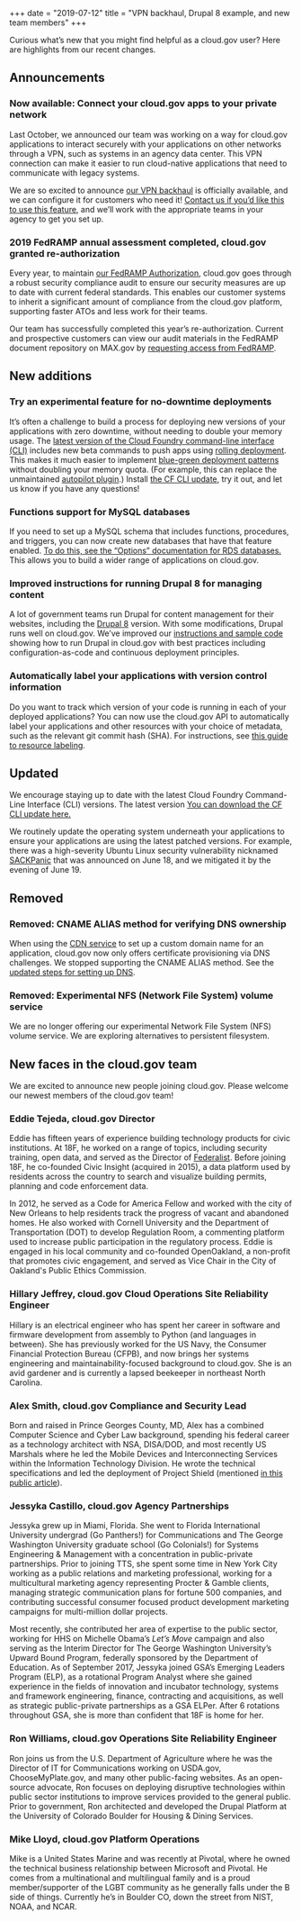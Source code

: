 +++
date = "2019-07-12"
title = "VPN backhaul, Drupal 8 example, and new team members" 
+++

Curious what’s new that you might find helpful as a cloud.gov user? Here are highlights from our recent changes.

## Announcements

### Now available: Connect your cloud.gov apps to your private network

Last October, we announced our team was working on a way for cloud.gov applications to interact securely with your applications on other networks through a VPN, such as systems in an agency data center. This VPN connection can make it easier to run cloud-native applications that need to communicate with legacy systems.

We are so excited to announce [our VPN backhaul](https://cloud.gov/docs/apps/private-egress/) is officially available, and we can configure it for customers who need it! [Contact us if you’d like this to use this feature](https://cloud.gov/docs/apps/private-egress/#how-to-get-a-dedicated-pool-of-cloud-gov-hosts-connected-to-your-organization), and we’ll work with the appropriate teams in your agency to get you set up.

### 2019 FedRAMP annual assessment completed, cloud.gov granted re-authorization

Every year, to maintain [our FedRAMP Authorization](https://cloud.gov/overview/security/fedramp-tracker/), cloud.gov goes through a robust security compliance audit to ensure our security measures are up to date with current federal standards. This enables our customer systems to inherit a significant amount of compliance from the cloud.gov platform, supporting faster ATOs and less work for their teams.

Our team has successfully completed this year’s re-authorization. Current and prospective customers can view our audit materials in the FedRAMP document repository on MAX.gov by [requesting access from FedRAMP](https://cloud.gov/overview/security/fedramp-tracker/#start-the-ato-process).

## New additions


### Try an experimental feature for no-downtime deployments

It’s often a challenge to build a process for deploying new versions of your applications with zero downtime, without needing to double your memory usage. The [latest version of the Cloud Foundry command-line interface (CLI)](https://github.com/cloudfoundry/cli/releases) includes new beta commands to push apps using [rolling deployment](https://docs.cloudfoundry.org/devguide/deploy-apps/rolling-deploy.html). This makes it much easier to implement [blue-green deployment patterns](https://docs.cloudfoundry.org/devguide/deploy-apps/blue-green.html) without doubling your memory quota. (For example, this can replace the unmaintained [autopilot plugin](https://github.com/contraband/autopilot).) Install [the CF CLI update](https://github.com/cloudfoundry/cli/releases), try it out, and let us know if you have any questions!

### Functions support for MySQL databases

If you need to set up a MySQL schema that includes functions, procedures, and triggers, you can now create new databases that have that feature enabled. [To do this, see the “Options” documentation for RDS databases.](https://cloud.gov/docs/services/relational-database/#options) This allows you to build a wider range of applications on cloud.gov.

### Improved instructions for running Drupal 8 for managing content

A lot of government teams run Drupal for content management for their websites, including the [Drupal 8](https://www.drupal.org/8) version. With some modifications, Drupal runs well on cloud.gov. We’ve improved our [instructions and sample code](https://github.com/18F/cf-ex-drupal8) showing how to run Drupal in cloud.gov with best practices including configuration-as-code and continuous deployment principles. 

### Automatically label your applications with version control information

Do you want to track which version of your code is running in each of your deployed applications? You can now use the cloud.gov API to automatically label your applications and other resources with your choice of metadata, such as the relevant git commit hash (SHA). For instructions, see [this guide to resource labeling](https://www.cloudfoundry.org/blog/labeling-cloud-foundry-api-resources-with-a-git-sha/).

## Updated

We encourage staying up to date with the latest Cloud Foundry Command-Line Interface (CLI) versions. The latest version [You can download the CF CLI update here.](https://github.com/cloudfoundry/cli/releases)

We routinely update the operating system underneath your applications to ensure your applications are using the latest patched versions. For example, there was a high-severity Ubuntu Linux security vulnerability nicknamed [SACKPanic](https://wiki.ubuntu.com/SecurityTeam/KnowledgeBase/SACKPanic) that was announced on June 18, and we mitigated it by the evening of June 19.

## Removed

### Removed: CNAME ALIAS method for verifying DNS ownership

When using the [CDN service](https://cloud.gov/docs/services/cdn-route/) to set up a custom domain name for an application, cloud.gov now only offers certificate provisioning via DNS challenges. We stopped supporting the CNAME ALIAS method. See the [updated steps for setting up DNS](https://cloud.gov/docs/services/cdn-route/#how-to-set-up-dns).

### Removed: Experimental NFS (Network File System) volume service

We are no longer offering our experimental Network File System (NFS) volume service. We are exploring alternatives to persistent filesystem.

## New faces in the cloud.gov team

We are excited to announce new people joining cloud.gov. Please welcome our newest members of the cloud.gov team!

### Eddie Tejeda, cloud.gov Director

Eddie has fifteen years of experience building technology products for civic institutions. At 18F, he worked on a range of topics, including security training, open data, and served as the Director of [Federalist](https://federalist.18f.gov/). Before joining 18F, he co-founded Civic Insight (acquired in 2015), a data platform used by residents across the country to search and visualize building permits, planning and code enforcement data. 

In 2012, he served as a Code for America Fellow and worked with the city of New Orleans to help residents track the progress of vacant and abandoned homes. He also worked with Cornell University and the Department of Transportation (DOT) to develop Regulation Room, a commenting platform used to increase public participation in the regulatory process. Eddie is engaged in his local community and co-founded OpenOakland, a non-profit that promotes civic engagement, and served as Vice Chair in the City of Oakland's Public Ethics Commission.

### Hillary Jeffrey, cloud.gov Cloud Operations Site Reliability Engineer

Hillary is an electrical engineer who has spent her career in software and firmware development from assembly to Python (and languages in between). She has previously worked for the US Navy, the Consumer Financial Protection Bureau (CFPB), and now brings her systems engineering and maintainability-focused background to cloud.gov. She is an avid gardener and is currently a lapsed beekeeper in northeast North Carolina.

### Alex Smith, cloud.gov Compliance and Security Lead

Born and raised in Prince Georges County, MD, Alex has a combined Computer Science and Cyber Law background, spending his federal career as a technology architect with NSA, DISA/DOD, and most recently US Marshals where he led the Mobile Devices and Interconnecting Services within the Information Technology Division. He wrote the technical specifications and led the deployment of Project Shield (mentioned [in this public article](https://www.fedscoop.com/marshalling-agile-development-improve-customer-service-u-s-marshals-service/)).

### Jessyka Castillo, cloud.gov Agency Partnerships

Jessyka grew up in Miami, Florida. She went to Florida International University undergrad (Go Panthers!) for Communications and The George Washington University graduate school (Go Colonials!) for Systems Engineering & Management with a concentration in public-private partnerships. Prior to joining TTS, she spent some time in New York City working as a public relations and marketing professional, working for a multicultural marketing agency representing Procter & Gamble clients, managing strategic communication plans for fortune 500 companies, and contributing successful consumer focused product development marketing campaigns for multi-million dollar projects. 

Most recently, she contributed her area of expertise to the public sector, working for HHS on Michelle Obama’s *Let’s Move* campaign and also serving as the Interim Director for The George Washington University’s Upward Bound Program, federally sponsored by the Department of Education. As of September 2017, Jessyka joined GSA’s Emerging Leaders Program (ELP), as a rotational Program Analyst where she gained experience in the fields of innovation and incubator technology, systems and framework engineering, finance, contracting and acquisitions, as well as strategic public-private partnerships as a GSA ELPer. After 6 rotations throughout GSA, she is more than confident that 18F is home for her.

### Ron Williams, cloud.gov Operations Site Reliability Engineer

Ron joins us from the U.S. Department of Agriculture where he was the Director of IT for Communications working on USDA.gov, ChooseMyPlate.gov, and many other public-facing websites. As an open-source advocate, Ron focuses on deploying disruptive technologies within public sector institutions to improve services provided to the general public. Prior to government, Ron architected and developed the Drupal Platform at the University of Colorado Boulder for Housing & Dining Services.

### Mike Lloyd, cloud.gov Platform Operations

Mike is a United States Marine and was recently at Pivotal, where he owned the technical business relationship between Microsoft and Pivotal. He comes from a multinational and multilingual family and is a proud member/supporter of the LGBT community as he generally falls under the B side of things. Currently he’s in Boulder CO, down the street from NIST, NOAA, and NCAR.
